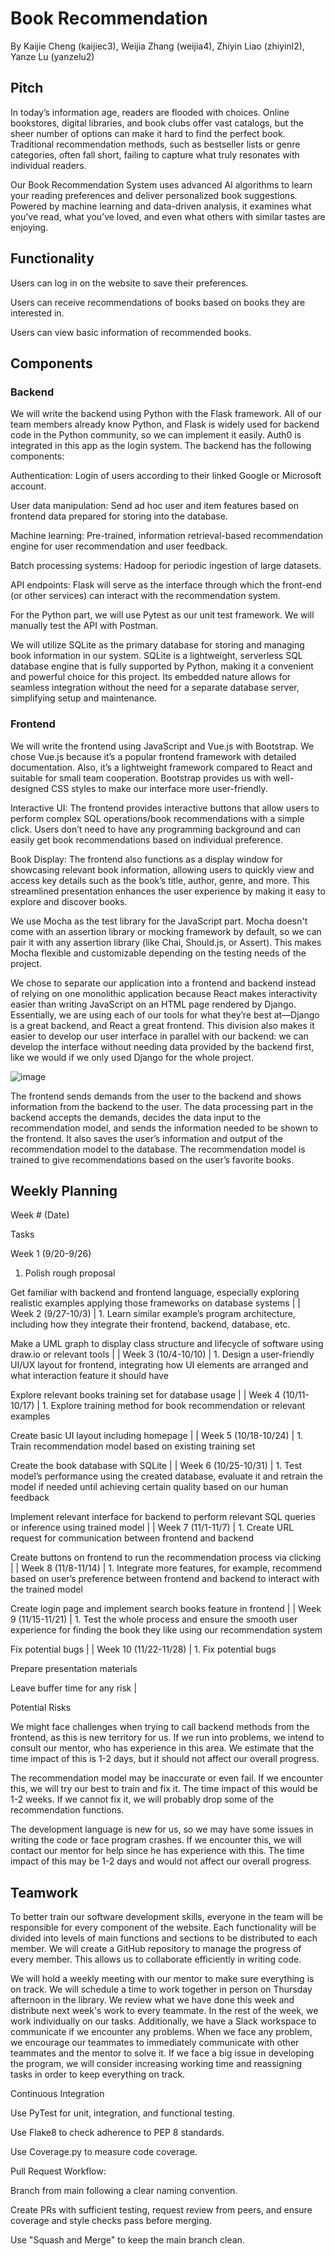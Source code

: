 # Book Recommendation

By Kaijie Cheng (kaijiec3), Weijia Zhang (weijia4), Zhiyin Liao (zhiyinl2), Yanze Lu (yanzelu2)

## Pitch

In today’s information age, readers are flooded with choices. Online bookstores, digital libraries, and book clubs offer vast catalogs, but the sheer number of options can make it hard to find the perfect book. Traditional recommendation methods, such as bestseller lists or genre categories, often fall short, failing to capture what truly resonates with individual readers.

Our Book Recommendation System uses advanced AI algorithms to learn your reading preferences and deliver personalized book suggestions. Powered by machine learning and data-driven analysis, it examines what you’ve read, what you’ve loved, and even what others with similar tastes are enjoying.

## Functionality

Users can log in on the website to save their preferences.

Users can receive recommendations of books based on books they are interested in.

Users can view basic information of recommended books.

## Components

### Backend

We will write the backend using Python with the Flask framework. All of our team members already know Python, and Flask is widely used for backend code in the Python community, so we can implement it easily. Auth0 is integrated in this app as the login system. The backend has the following components:

Authentication: Login of users according to their linked Google or Microsoft account.

User data manipulation: Send ad hoc user and item features based on frontend data prepared for storing into the database.

Machine learning: Pre-trained, information retrieval-based recommendation engine for user recommendation and user feedback.

Batch processing systems: Hadoop for periodic ingestion of large datasets.

API endpoints: Flask will serve as the interface through which the front-end (or other services) can interact with the recommendation system.

For the Python part, we will use Pytest as our unit test framework. We will manually test the API with Postman.

We will utilize SQLite as the primary database for storing and managing book information in our system. SQLite is a lightweight, serverless SQL database engine that is fully supported by Python, making it a convenient and powerful choice for this project. Its embedded nature allows for seamless integration without the need for a separate database server, simplifying setup and maintenance.

### Frontend

We will write the frontend using JavaScript and Vue.js with Bootstrap. We chose Vue.js because it’s a popular frontend framework with detailed documentation. Also, it’s a lightweight framework compared to React and suitable for small team cooperation. Bootstrap provides us with well-designed CSS styles to make our interface more user-friendly.

Interactive UI: The frontend provides interactive buttons that allow users to perform complex SQL operations/book recommendations with a simple click. Users don’t need to have any programming background and can easily get book recommendations based on individual preference.

Book Display: The frontend also functions as a display window for showcasing relevant book information, allowing users to quickly view and access key details such as the book’s title, author, genre, and more. This streamlined presentation enhances the user experience by making it easy to explore and discover books.

We use Mocha as the test library for the JavaScript part. Mocha doesn't come with an assertion library or mocking framework by default, so we can pair it with any assertion library (like Chai, Should.js, or Assert). This makes Mocha flexible and customizable depending on the testing needs of the project.

We chose to separate our application into a frontend and backend instead of relying on one monolithic application because React makes interactivity easier than writing JavaScript on an HTML page rendered by Django. Essentially, we are using each of our tools for what they’re best at—Django is a great backend, and React a great frontend. This division also makes it easier to develop our user interface in parallel with our backend: we can develop the interface without needing data provided by the backend first, like we would if we only used Django for the whole project.

![image](https://github.com/user-attachments/assets/07732e22-4b34-437b-829e-a90b1d2a67ed)

The frontend sends demands from the user to the backend and shows information from the backend to the user. The data processing part in the backend accepts the demands, decides the data input to the recommendation model, and sends the information needed to be shown to the frontend. It also saves the user’s information and output of the recommendation model to the database. The recommendation model is trained to give recommendations based on the user’s favorite books.

## Weekly Planning

Week # (Date)

Tasks

Week 1 (9/20-9/26)

1. Polish rough proposal

Get familiar with backend and frontend language, especially exploring realistic examples applying those frameworks on database systems |
| Week 2 (9/27-10/3) | 1. Learn similar example’s program architecture, including how they integrate their frontend, backend, database, etc.

Make a UML graph to display class structure and lifecycle of software using draw.io or relevant tools |
| Week 3 (10/4-10/10) | 1. Design a user-friendly UI/UX layout for frontend, integrating how UI elements are arranged and what interaction feature it should have

Explore relevant books training set for database usage |
| Week 4 (10/11-10/17) | 1. Explore training method for book recommendation or relevant examples

Create basic UI layout including homepage |
| Week 5 (10/18-10/24) | 1. Train recommendation model based on existing training set

Create the book database with SQLite |
| Week 6 (10/25-10/31) | 1. Test model’s performance using the created database, evaluate it and retrain the model if needed until achieving certain quality based on our human feedback

Implement relevant interface for backend to perform relevant SQL queries or inference using trained model |
| Week 7 (11/1-11/7) | 1. Create URL request for communication between frontend and backend

Create buttons on frontend to run the recommendation process via clicking |
| Week 8 (11/8-11/14) | 1. Integrate more features, for example, recommend based on user’s preference between frontend and backend to interact with the trained model

Create login page and implement search books feature in frontend |
| Week 9 (11/15-11/21) | 1. Test the whole process and ensure the smooth user experience for finding the book they like using our recommendation system

Fix potential bugs |
| Week 10 (11/22-11/28) | 1. Fix potential bugs

Prepare presentation materials

Leave buffer time for any risk |

Potential Risks

We might face challenges when trying to call backend methods from the frontend, as this is new territory for us. If we run into problems, we intend to consult our mentor, who has experience in this area. We estimate that the time impact of this is 1-2 days, but it should not affect our overall progress.

The recommendation model may be inaccurate or even fail. If we encounter this, we will try our best to train and fix it. The time impact of this would be 1-2 weeks. If we cannot fix it, we will probably drop some of the recommendation functions.

The development language is new for us, so we may have some issues in writing the code or face program crashes. If we encounter this, we will contact our mentor for help since he has experience with this. The time impact of this may be 1-2 days and would not affect our overall progress.

## Teamwork

To better train our software development skills, everyone in the team will be responsible for every component of the website. Each functionality will be divided into levels of main functions and sections to be distributed to each member. We will create a GitHub repository to manage the progress of every member. This allows us to collaborate efficiently in writing code.

We will hold a weekly meeting with our mentor to make sure everything is on track. We will schedule a time to work together in person on Thursday afternoon in the library. We review what we have done this week and distribute next week's work to every teammate. In the rest of the week, we work individually on our tasks. Additionally, we have a Slack workspace to communicate if we encounter any problems. When we face any problem, we encourage our teammates to immediately communicate with other teammates and the mentor to solve it. If we face a big issue in developing the program, we will consider increasing working time and reassigning tasks in order to keep everything on track.

Continuous Integration

Use PyTest for unit, integration, and functional testing.

Use Flake8 to check adherence to PEP 8 standards.

Use Coverage.py to measure code coverage.

Pull Request Workflow:

Branch from main following a clear naming convention.

Create PRs with sufficient testing, request review from peers, and ensure coverage and style checks pass before merging.

Use "Squash and Merge" to keep the main branch clean.
